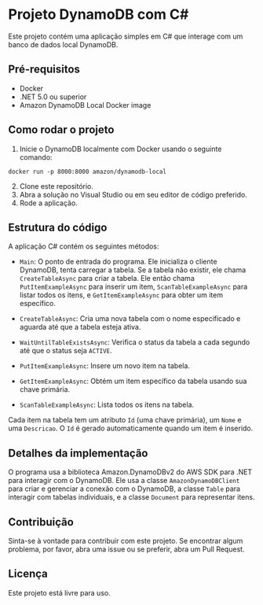 # Projeto DynamoDB com C#

Este projeto contém uma aplicação simples em C# que interage com um banco de dados local DynamoDB.

## Pré-requisitos

- Docker
- .NET 5.0 ou superior
- Amazon DynamoDB Local Docker image

## Como rodar o projeto

1. Inicie o DynamoDB localmente com Docker usando o seguinte comando:
```
docker run -p 8000:8000 amazon/dynamodb-local
```

2. Clone este repositório.
3. Abra a solução no Visual Studio ou em seu editor de código preferido.
4. Rode a aplicação.

## Estrutura do código

A aplicação C# contém os seguintes métodos:

- `Main`: O ponto de entrada do programa. Ele inicializa o cliente DynamoDB, tenta carregar a tabela. Se a tabela não existir, ele chama `CreateTableAsync` para criar a tabela. Ele então chama `PutItemExampleAsync` para inserir um item, `ScanTableExampleAsync` para listar todos os itens, e `GetItemExampleAsync` para obter um item específico.

- `CreateTableAsync`: Cria uma nova tabela com o nome especificado e aguarda até que a tabela esteja ativa.

- `WaitUntilTableExistsAsync`: Verifica o status da tabela a cada segundo até que o status seja `ACTIVE`.

- `PutItemExampleAsync`: Insere um novo item na tabela.

- `GetItemExampleAsync`: Obtém um item específico da tabela usando sua chave primária.

- `ScanTableExampleAsync`: Lista todos os itens na tabela.

Cada item na tabela tem um atributo `Id` (uma chave primária), um `Nome` e uma `Descricao`. O `Id` é gerado automaticamente quando um item é inserido.

## Detalhes da implementação

O programa usa a biblioteca Amazon.DynamoDBv2 do AWS SDK para .NET para interagir com o DynamoDB. Ele usa a classe `AmazonDynamoDBClient` para criar e gerenciar a conexão com o DynamoDB, a classe `Table` para interagir com tabelas individuais, e a classe `Document` para representar itens.

## Contribuição

Sinta-se à vontade para contribuir com este projeto. Se encontrar algum problema, por favor, abra uma issue ou se preferir, abra um Pull Request.

## Licença

Este projeto está livre para uso.
